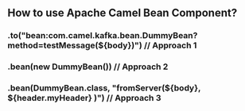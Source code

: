<h2>How to use Apache Camel Bean Component? </h2> 

<h3> .to("bean:com.camel.kafka.bean.DummyBean?method=testMessage(${body})")   //  Approach 1 </h3> 
 <h3>.bean(new DummyBean())                                                  // Approach 2 </h3>
 <h3>.bean(DummyBean.class, "fromServer(${body}, ${header.myHeader} )")      // Approach 3 </h3>
